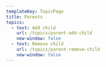 ```yaml
---
templateKey: TopicPage
title: Parents
topics:
  - text: Add child
    url: /topics/parent-add-child
    new-window: false
  - text: Remove child
    url: /topics/parent-remove-child
    new-window: false
---
```

